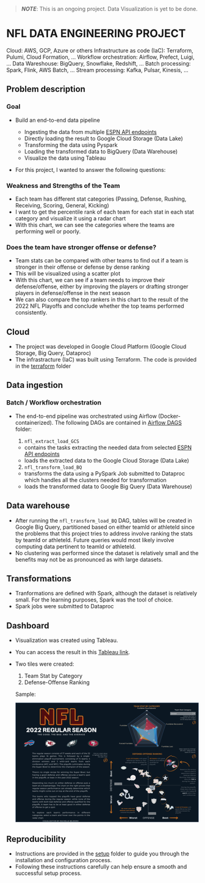 > ***NOTE***: This is an ongoing project. Data Visualization is yet to be done.
# NFL DATA ENGINEERING PROJECT
Cloud: AWS, GCP, Azure or others
Infrastructure as code (IaC): Terraform, Pulumi, Cloud Formation, ...
Workflow orchestration: Airflow, Prefect, Luigi, ...
Data Wareshouse: BigQuery, Snowflake, Redshift, ...
Batch processing: Spark, Flink, AWS Batch, ...
Stream processing: Kafka, Pulsar, Kinesis, ...

## **Problem description**

###  Goal
- Build an end-to-end data pipeline
  - Ingesting the data from multiple [ESPN API endpoints](https://gist.github.com/nntrn/ee26cb2a0716de0947a0a4e9a157bc1c)
  - Directly loading the result to Google Cloud Storage (Data Lake)
  - Transforming the data using Pyspark
  - Loading the transformed data to BigQuery (Data Warehouse)
  - Visualize the data using Tableau

- For this project, I wanted to answer the following questions:

 ### Weakness and Strengths of the Team

   - Each team has different stat categories (Passing, Defense, Rushing, Receiving, Scoring, General, Kicking)
   - I want to get the percentile rank of each team for each stat in each stat category and visualize it using a radar chart
   - With this chart, we can see the categories where the teams are performing well or poorly.
 
 ### Does the team have stronger offense or defense?

   - Team stats can be compared with other teams to find out if a team is stronger in their offense or defense by dense ranking
   - This will be visualized using a scatter plot
   - With this chart, we can see if a team needs to improve their defense/offense, either by improving the players or drafting stronger players in defense/offense in the next season
   - We can also compare the top rankers in this chart to the result of the 2022 NFL Playoffs and conclude whether the top teams performed consistently.

## **Cloud**

  - The project was developed in Google Cloud Platform (Google Cloud Storage, Big Query, Dataproc)
  - The infrastracture (IaC) was built using Terraform. The code is provided in the [terraform](./terraform) folder
  
## **Data ingestion**

### Batch / Workflow orchestration
  - The end-to-end pipeline was orchestrated using Airflow (Docker-containerized). The following DAGs are contained in [Airflow DAGS](./airflow/dags/) folder:
    1. `nfl_extract_load_GCS`
      - contains the tasks extracting the needed data from selected [ESPN API endpoints](https://gist.github.com/nntrn/ee26cb2a0716de0947a0a4e9a157bc1c)
      - loads the extracted data to the Google Cloud Storage (Data Lake)

    2. `nfl_transform_load_BQ`
      - transforms the data using a PySpark Job submitted to Dataproc which handles all the clusters needed for transformation
      - loads the transformed data to Google Big Query (Data Warehouse)

## **Data warehouse**
  - After running the `nfl_transform_load_BQ` DAG, tables will be created in Google Big Query, partitioned based on either teamId or athleteId since the problems that this project tries to address involve ranking the stats by teamId or athleteId. Future queries would most likely involve computing data pertinent to teamId or athleteId.
  - No clustering was performed since the dataset is relatively small and the benefits may not be as pronounced as with large datasets.

## **Transformations**
  - Tranformations are defined with Spark, although the dataset is relatively small. For the learning purposes, Spark was the tool of choice.
  - Spark jobs were submitted to Dataproc 

## **Dashboard**
  - Visualization was created using Tableau.
  - You can access the result in this [Tableau link](https://public.tableau.com/app/profile/rachelle.belmoro/viz/NFL2022RegularSeasonStats/NFLDashboard?publish=yes). 
  - Two tiles were created:

    1. Team Stat by Category
    2. Defense-Offense Ranking

    Sample:

    ![](./setup/images/2023-05-01-17-02-36.png)

## **Reproducibility**
 - Instructions are provided in the [setup](./setup) folder to guide you through the installation and configuration process. 
 - Following these instructions carefully can help ensure a smooth and successful setup process.

